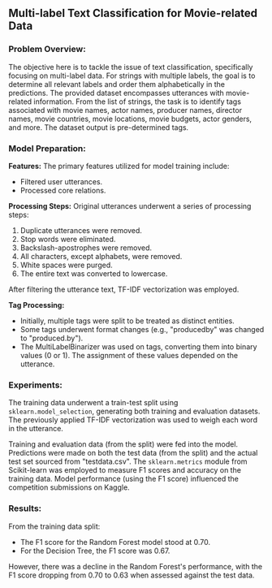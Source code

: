 ## Multi-label Text Classification for Movie-related Data

### Problem Overview:

The objective here is to tackle the issue of text classification, specifically focusing on multi-label data. For strings with multiple labels, the goal is to determine all relevant labels and order them alphabetically in the predictions. The provided dataset encompasses utterances with movie-related information. From the list of strings, the task is to identify tags associated with movie names, actor names, producer names, director names, movie countries, movie locations, movie budgets, actor genders, and more. The dataset output is pre-determined tags.

### Model Preparation:

**Features:** The primary features utilized for model training include:
- Filtered user utterances.
- Processed core relations.

**Processing Steps:** Original utterances underwent a series of processing steps:
1. Duplicate utterances were removed.
2. Stop words were eliminated.
3. Backslash-apostrophes were removed.
4. All characters, except alphabets, were removed.
5. White spaces were purged.
6. The entire text was converted to lowercase.

After filtering the utterance text, TF-IDF vectorization was employed.

**Tag Processing:** 
- Initially, multiple tags were split to be treated as distinct entities.
- Some tags underwent format changes (e.g., "producedby" was changed to "produced.by").
- The MultiLabelBinarizer was used on tags, converting them into binary values (0 or 1). The assignment of these values depended on the utterance.

### Experiments:

The training data underwent a train-test split using `sklearn.model_selection`, generating both training and evaluation datasets. The previously applied TF-IDF vectorization was used to weigh each word in the utterance.

Training and evaluation data (from the split) were fed into the model. Predictions were made on both the test data (from the split) and the actual test set sourced from "testdata.csv". The `sklearn.metrics` module from Scikit-learn was employed to measure F1 scores and accuracy on the training data. Model performance (using the F1 score) influenced the competition submissions on Kaggle.

### Results:

From the training data split:
- The F1 score for the Random Forest model stood at 0.70.
- For the Decision Tree, the F1 score was 0.67.

However, there was a decline in the Random Forest's performance, with the F1 score dropping from 0.70 to 0.63 when assessed against the test data.
